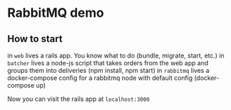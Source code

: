 # RabbitMQ demo

## How to start

in `web` lives a rails app. You know what to do (bundle, migrate, start, etc.)
in `batcher` lives a node-js script that takes orders from the web app and groups them into deliveries (npm install, npm start)
in `rabbitmq` lives a docker-compose config for a rabbitmq node with default config (docker-compose up)

Now you can visit the rails app at `localhost:3000`
